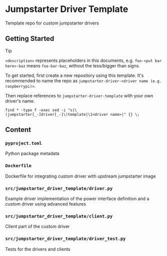 # Jumpstarter Driver Template
Template repo for custom jumpstarter drivers

## Getting Started
> [!TIP]
> `<description>` represents placeholders in this documents, e.g. `foo-<put bar here>-baz` means `foo-bar-baz`, without the less/bigger than signs.

To get started, first create a new repository using this template. It's recommended to name the repo as `jumpstarter-driver-<driver name (e.g. raspberrypi)>`.

Then replace references to `jumpstarter-driver-template` with your own driver's name.
```shell
find * -type f -exec sed -i "s|\(jumpstarter[_-]driver[_-]\)template|\1<driver name>|" {} \;
```

## Content
### `pyproject.toml`
Python package metadata

### `Dockerfile`
Dockerfile for integrating custom driver with upstream jumpstarter image

### `src/jumpstarter_driver_template/driver.py`
Example driver implementation of the power interface definition and a custom driver using advanced features

### `src/jumpstarter_driver_template/client.py`
Client part of the custom driver

### `src/jumpstarter_driver_template/driver_test.py`
Tests for the drivers and clients
